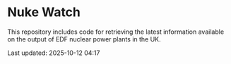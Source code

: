 # Nuke Watch

This repository includes code for retrieving the latest information available on the output of EDF nuclear power plants in the UK.

Last updated: 2025-10-12 04:17